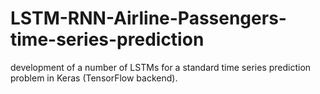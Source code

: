 # LSTM-RNN-Airline-Passengers-time-series-prediction
development of a number of LSTMs for a standard time series prediction problem in Keras (TensorFlow backend).

